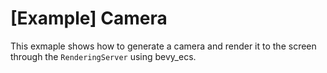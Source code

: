 # [Example] Camera
This exmaple shows how to generate a camera and render it to the screen through the `RenderingServer` using bevy_ecs.